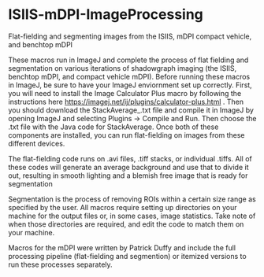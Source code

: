# ISIIS-mDPI-ImageProcessing
 Flat-fielding and segmenting images from the ISIIS, mDPI compact vehicle, and benchtop mDPI

These macros run in ImageJ and complete the process of flat fielding and segmentation on various iterations of shadowgraph imaging (the ISIIS, benchtop mDPI, and compact vehicle mDPI). Before running these macros in ImageJ, be sure to have your ImageJ enviornment set up correctly. First, you will need to install the Image Calculator Plus macro by following the instructions here https://imagej.net/ij/plugins/calculator-plus.html . Then you should download the StackAverage_.txt file and compile it in ImageJ by opening ImageJ and selecting Plugins -> Compile and Run. Then choose the .txt file with the Java code for StackAverage. Once both of these components are installed, you can run flat-fielding on images from these different devices.

The flat-fielding code runs on .avi files, .tiff stacks, or individual .tiffs. All of these codes will generate an average background and use that to divide it out, resulting in smooth lighting and a blemish free image that is ready for segmentation

Segmentation is the process of removing ROIs within a certain size range as specified by the user. All macros require setting up directories on your machine for the output files or, in some cases, image statistics. Take note of when those directories are required, and edit the code to match them on your machine.

Macros for the mDPI were written by Patrick Duffy and include the full processing pipeline (flat-fielding and segmention) or itemized versions to run these processes separately.
